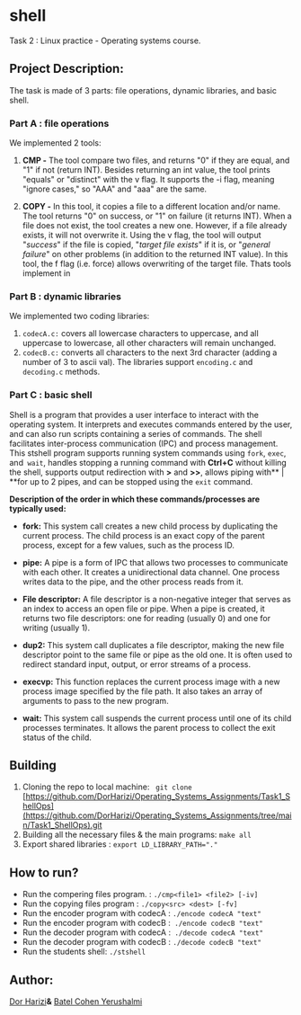 # shell</div>
Task 2 : Linux practice - Operating systems course.</div>

## Project Description:</div>
The task is made of 3 parts: file operations, dynamic libraries, and basic shell.</div>

### **Part A : file operations**</div>

We implemented 2 tools:</div>

1. **CMP -** The tool compare two files, and returns "0" if they are equal, and "1" if not (return INT). Besides returning an int value, the tool prints "equals" or "distinct" with the v flag. It supports the -i flag, meaning "ignore cases," so "AAA" and "aaa" are the same.</div>
</div>

2.  **COPY -** In this tool, it copies a file to a different location and/or name.</div>
The tool returns "0" on success, or "1" on failure (it returns INT).
When a file does not exist, the tool creates a new one. However, if a file already exists, it will not overwrite it.</div>
Using the v flag, the tool will output "*success*" if the file is copied, "*target file exists*" if it is, or "*general failure*" on other problems (in addition to the returned INT value).
In this tool, the f flag (i.e. force) allows overwriting of the target file.</div>
Thats tools implement in </div>

### **Part B : dynamic libraries**</div>
We implemented two coding libraries:</div>
1. `codecA.c:` covers all lowercase characters to uppercase, and all uppercase to lowercase, all other characters will remain unchanged. </div>
2.  `codecB.c:` converts all characters to the next 3rd character (adding a number of 3 to ascii val). </div>
The libraries support `encoding.c` and `decoding.c` methods.</div>

### Part C : basic shell
Shell is a program that provides a user interface to interact with the operating system. It interprets and executes commands entered by the user, and can also run scripts containing a series of commands. </div>  The shell facilitates inter-process communication (IPC) and process management.</div>
This stshell program supports running system commands using `fork`, `exec`, and` wait`, handles stopping a running command with **Ctrl+C** without killing the shell, supports output redirection with **>** and **>>**, allows piping with** | **for up to 2 pipes, and can be stopped using the `exit` command. </div>
</div>

**Description of the order in which these commands/processes are typically used:** </div>

- **fork:** This system call creates a new child process by duplicating the current process.</div> The child process is an exact copy of the parent process, except for a few values, such as the process ID. </div>

- **pipe:** A pipe is a form of IPC that allows two processes to communicate with each other. It creates a unidirectional data channel. One process writes data to the pipe, and the other process reads from it. </div>

- **File descriptor:** A file descriptor is a non-negative integer that serves as an index to access an open file or pipe. When a pipe is created, it returns two file descriptors: one for reading (usually 0) and one for writing (usually 1). </div>

- **dup2:** This system call duplicates a file descriptor, making the new file descriptor point to the same file or pipe as the old one. It is often used to redirect standard input, output, or error streams of a process. </div>

- **execvp:** This function replaces the current process image with a new process image specified by the file path. It also takes an array of arguments to pass to the new program.</div>

- **wait:** This system call suspends the current process until one of its child processes terminates. It allows the parent process to collect the exit status of the child. </div>
</div>

## Building</div>
1. Cloning the repo to local machine: ` git clone` [https://github.com/DorHarizi/Operating_Systems_Assignments/Task1_ShellOps](https://github.com/DorHarizi/Operating_Systems_Assignments/tree/main/Task1_ShellOps).git </div>
2. Building all the necessary files & the main programs:  `make all` </div>
3. Export shared libraries : `export LD_LIBRARY_PATH="."` </div>
</div>

## How to run? </div>
- Run the compering files program. : `./cmp<file1> <file2> [-iv]` </div>
- Run the copying files program : `./copy<src> <dest> [-fv]` </div>
- Run the encoder program with codecA : `./encode codecA "text"` </div>
- Run the encoder program with codecB :` ./encode codecB "text"`  </div>
- Run the decoder program with codecA :` ./decode codecA "text"` </div>
- Run the decoder program with codecB : `./decode codecB "text"` </div>
- Run the students shell: `./stshell` </div>
</div>

## Author: </div>
[Dor Harizi](https://github.com/DorHarizi "Dor Harizi")**&** [Batel Cohen Yerushalmi](https://github.com/BatelCohen7 "Batel Cohen Yerushalmi") 
